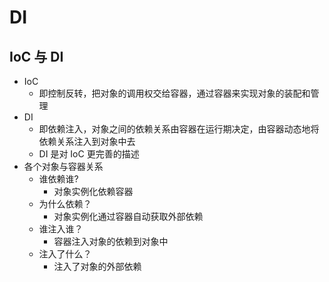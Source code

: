 # DI

## IoC 与 DI
- IoC
	- 即控制反转，把对象的调用权交给容器，通过容器来实现对象的装配和管理
- DI
	- 即依赖注入，对象之间的依赖关系由容器在运行期决定，由容器动态地将依赖关系注入到对象中去
	- DI 是对 IoC  更完善的描述
- 各个对象与容器关系
	- 谁依赖谁?
		- 对象实例化依赖容器
	- 为什么依赖？
		- 对象实例化通过容器自动获取外部依赖
	- 谁注入谁？
		- 容器注入对象的依赖到对象中
	- 注入了什么？
		- 注入了对象的外部依赖
